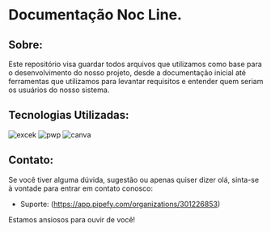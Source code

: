 # Documentação Noc Line.

## Sobre:

Este repositório visa guardar todos arquivos que utilizamos como base para o desenvolvimento do nosso projeto, desde a documentação inicial até ferramentas que utilizamos para levantar requisitos e entender quem seriam os usuários do nosso sistema. 



## Tecnologias Utilizadas:
![excek](https://img.shields.io/badge/Microsoft_Excel-217346?style=for-the-badge&logo=microsoft-excel&logoColor=white)
![pwp](https://img.shields.io/badge/Microsoft_PowerPoint-B7472A?style=for-the-badge&logo=microsoft-powerpoint&logoColor=white)
![canva](https://img.shields.io/badge/Canva-%2300C4CC.svg?&style=for-the-badge&logo=Canva&logoColor=white)


	

## Contato:

Se você tiver alguma dúvida, sugestão ou apenas quiser dizer olá, sinta-se à vontade para entrar em contato conosco:

- Suporte: (https://app.pipefy.com/organizations/301226853)

Estamos ansiosos para ouvir de você!

